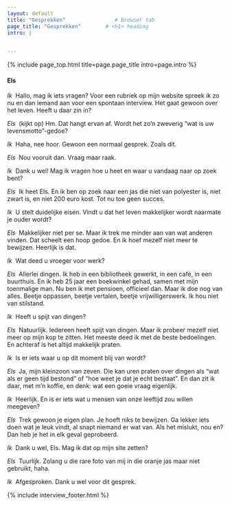 ```yaml
---
layout: default
title: "Gesprekken"                # Browser tab
page_title: "Gesprekken"        # <h1> heading
intro: |
  

---
```


{% include page_top.html 
   title=page.page_title 
   intro=page.intro 
%}

<div class="custom-section">

<h4>Els</h4>

<p><em>Ik</em>&nbsp; Hallo, mag ik iets vragen? Voor een rubriek op mijn website spreek ik zo nu en dan iemand aan voor een spontaan interview. Het gaat gewoon over het leven. Heeft u daar zin in?</p>

<p><em>Els</em>&nbsp; (kijkt op) Hm. Dat hangt ervan af. Wordt het zo’n zweverig “wat is uw levensmotto”-gedoe?</p>

<p><em>Ik</em>&nbsp; Haha, nee hoor. Gewoon een normaal gesprek. Zoals dit.</p>

<p><em>Els</em>&nbsp; Nou vooruit dan. Vraag maar raak.</p>

<p><em>Ik</em>&nbsp; Dank u wel! Mag ik vragen hoe u heet en waar u vandaag naar op zoek bent?</p>

<p><em>Els</em>&nbsp; Ik heet Els. En ik ben op zoek naar een jas die niet van polyester is, niet zwart is, en niet 200 euro kost. Tot nu toe geen succes.</p>

<p><em>Ik</em>&nbsp; U stelt duidelijke eisen. Vindt u dat het leven makkelijker wordt naarmate je ouder wordt?</p>

<p><em>Els</em>&nbsp; Makkelijker niet per se. Maar ik trek me minder aan van wat anderen vinden. Dat scheelt een hoop gedoe. En ik hoef mezelf niet meer te bewijzen. Heerlijk is dat.</p>

<p><em>Ik</em>&nbsp; Wat deed u vroeger voor werk?</p>

<p><em>Els</em>&nbsp; Allerlei dingen. Ik heb in een bibliotheek gewerkt, in een café, in een buurthuis. En ik heb 25 jaar een boekwinkel gehad, samen met mijn toenmalige man. Nu ben ik met pensioen, officieel dan. Maar ik doe nog van alles. Beetje oppassen, beetje vertalen, beetje vrijwilligerswerk. Ik hou niet van stilstand.</p>

<p><em>Ik</em>&nbsp; Heeft u spijt van dingen?</p>

<p><em>Els</em>&nbsp; Natuurlijk. Iedereen heeft spijt van dingen. Maar ik probeer mezelf niet meer op mijn kop te zitten. Het meeste deed ik met de beste bedoelingen. En achteraf is het altijd makkelijk praten.</p>

<p><em>Ik</em>&nbsp; Is er iets waar u op dit moment blij van wordt?</p>

<p><em>Els</em>&nbsp; Ja, mijn kleinzoon van zeven. Die kan uren praten over dingen als “wat als er geen tijd bestond” of “hoe weet je dat je echt bestaat”. En dan zit ik daar, met m’n koffie, en denk: wat een goeie vraag eigenlijk.</p>

<p><em>Ik</em>&nbsp; Heerlijk. En is er iets wat u mensen van onze leeftijd zou willen meegeven?</p>

<p><em>Els</em>&nbsp; Trek gewoon je eigen plan. Je hoeft niks te bewijzen. Ga lekker iets doen wat je leuk vindt, al snapt niemand er wat van. Als het mislukt, nou en? Dan heb je het in elk geval geprobeerd.</p>

<p><em>Ik</em>&nbsp; Dank u wel, Els. Mag ik dat op mijn site zetten?</p>

<p><em>Els</em>&nbsp; Tuurlijk. Zolang u die rare foto van mij in die oranje jas maar niet gebruikt, haha.</p>

<p><em>Ik</em>&nbsp; Afgesproken. Dank u wel voor dit gesprek.</p>

{% include interview_footer.html %}
  
</div>

